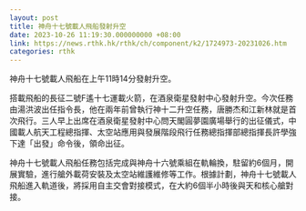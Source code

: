 ```yaml
---
layout: post
title: 神舟十七號載人飛船發射升空
date: 2023-10-26 11:19:30.000000000 +08:00
link: https://news.rthk.hk/rthk/ch/component/k2/1724973-20231026.htm
categories: rthk
---
```


神舟十七號載人飛船在上午11時14分發射升空。

搭載飛船的長征二號F遙十七運載火箭，在酒泉衛星發射中心發射升空。今次任務由湯洪波出任指令長，他在兩年前曾執行神十二升空任務，唐勝杰和江新林就是首次飛行。三人早上出席在酒泉衛星發射中心問天閣圓夢園廣場舉行的出征儀式，中國載人航天工程總指揮、太空站應用與發展階段飛行任務總指揮部總指揮長許學強下達「出發」命令後，領命出征。

神舟十七號載人飛船任務包括完成與神舟十六號乘組在軌輪換，駐留約6個月，開展實驗，進行艙外載荷安裝及太空站維護維修等工作。根據計劃，神舟十七號載人飛船進入軌道後，將採用自主交會對接模式，在大約6個半小時後與天和核心艙對接。

